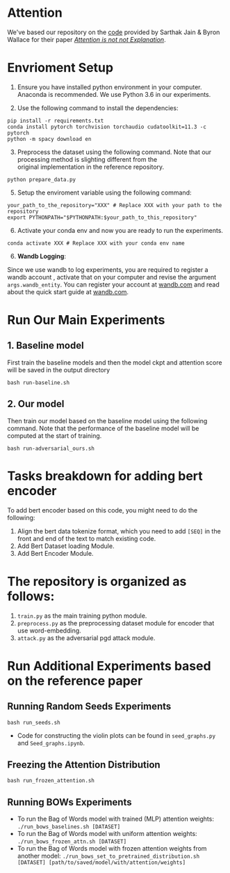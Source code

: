 # Attention 

We've based our repository on the [code](https://github.com/sarahwie/attention) provided by Sarthak Jain & Byron Wallace for their paper *[Attention is not not Explanation](https://arxiv.org/abs/1908.04626)*.

# Envrioment Setup
1. Ensure you have installed python environment in your computer. Anaconda is recommended. We use Python 3.6 in our experiments.


2. Use the following command to install the dependencies:
```shell
pip install -r requirements.txt
conda install pytorch torchvision torchaudio cudatoolkit=11.3 -c pytorch
python -m spacy download en
```

3. Preprocess the dataset using the following command. Note that our processing method is slighting different from the \
original implementation in the reference repository.
```shell
python prepare_data.py
```

5. Setup the enviroment variable using the following command:
```shell
your_path_to_the_repository="XXX" # Replace XXX with your path to the repository 
export PYTHONPATH="$PYTHONPATH:$your_path_to_this_repository"
```

6. Activate your conda env and now you are ready to run the experiments.
```shell
conda activate XXX # Replace XXX with your conda env name
```
6. **Wandb Logging**: 


Since we use wandb to log experiments, you are required to register a wandb account , activate that on your computer and revise the argument ``args.wandb_entity``. You can register your account at [wandb.com](https://wandb.com/signup) and read about the quick start guide at [wandb.com](https://docs.wandb.ai/v/zh-hans/quickstart).

# Run Our Main Experiments
## 1. Baseline model
First train the baseline models and then the model ckpt and attention score will be saved in the output directory
```shell
bash run-baseline.sh
```

## 2. Our model
Then train our model based on the baseline model using the following command. Note that the performance of the baseline model will be computed at the start of training.
```shell
bash run-adversarial_ours.sh
```

# Tasks breakdown for adding bert encoder 
To add bert encoder based on this code, you might need to do the following:
1. Align the bert data tokenize format, which you need to add ``[SEQ]`` in the front and end of the text to match existing code.
2. Add Bert Dataset loading Module.
3. Add Bert Encoder Module.

# The repository is organized as follows:
1. ``train.py`` as the main training python module.
2. ``preprocess.py`` as the preprocessing dataset module for encoder that use word-embedding.
3. ``attack.py`` as the adversarial pgd attack module.

# Run Additional Experiments based on the reference paper

## Running Random Seeds Experiments 
```shell
bash run_seeds.sh
```
- Code for constructing the violin plots can be found in `seed_graphs.py` and `Seed_graphs.ipynb`.

## Freezing the Attention Distribution
```shell
bash run_frozen_attention.sh
```

## Running BOWs Experiments 
- To run the Bag of Words model with trained (MLP) attention weights: `./run_bows_baselines.sh [DATASET]`
- To run the Bag of Words model with uniform attention weights: `./run_bows_frozen_attn.sh [DATASET]`
- To run the Bag of Words model with frozen attention weights from another model: `./run_bows_set_to_pretrained_distribution.sh [DATASET] [path/to/saved/model/with/attention/weights]`
